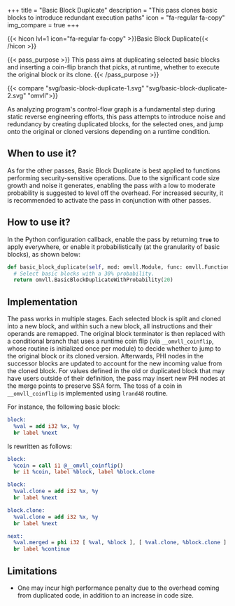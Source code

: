 +++
title       = "Basic Block Duplicate"
description = "This pass clones basic blocks to introduce redundant execution paths"
icon        = "fa-regular fa-copy"
img_compare = true
+++

{{< hicon lvl=1 icon="fa-regular fa-copy" >}}Basic Block Duplicate{{< /hicon >}}

{{< pass_purpose >}}
This pass aims at duplicating selected basic blocks and inserting a coin-flip branch
that picks, at runtime, whether to execute the original block or its clone.
{{< /pass_purpose >}}


{{< compare "svg/basic-block-duplicate-1.svg" "svg/basic-block-duplicate-2.svg" "omvll">}}

As analyzing program's control-flow graph is a fundamental step during static reverse
engineering efforts, this pass attempts to introduce noise and redundancy by creating
duplicated blocks, for the selected ones, and jump onto the original or cloned versions
depending on a runtime condition.

## When to use it?

As for the other passes, Basic Block Duplicate is best applied to functions performing
security-sensitive operations. Due to the significant code size growth and noise it
generates, enabling the pass with a low to moderate probability is suggested to level
off the overhead. For increased security, it is recommended to activate the pass in
conjunction with other passes.

## How to use it?

In the Python configuration callback, enable the pass by returning **`True`** to
apply everywhere, or enable it probabilistically (at the granularity of basic blocks),
as shown below:

```python
def basic_block_duplicate(self, mod: omvll.Module, func: omvll.Function):
  # Select basic blocks with a 30% probability.
  return omvll.BasicBlockDuplicateWithProbability(20)
```

## Implementation

The pass works in multiple stages. Each selected block is split and cloned into a new
block, and within such a new block, all instructions and their operands are remapped. The
original block terminator is then replaced with a conditional branch that uses a runtime
coin flip (via `__omvll_coinflip`, whose routine is initialized once per module) to decide
whether to jump to the original block or its cloned version. Afterwards, PHI nodes in the
successor blocks are updated to account for the new incoming value from the cloned block.
For values defined in the old or duplicated block that may have users outside of their
definition, the pass may insert new PHI nodes at the merge points to preserve SSA form.
The toss of a coin in `__omvll_coinflip` is implemented using `lrand48` routine.

For instance, the following basic block:

```llvm
block:
  %val = add i32 %x, %y
  br label %next
```

Is rewritten as follows:

```llvm
block:
  %coin = call i1 @__omvll_coinflip()
  br i1 %coin, label %block, label %block.clone

block:
  %val.clone = add i32 %x, %y
  br label %next

block.clone:
  %val.clone = add i32 %x, %y
  br label %next

next:
  %val.merged = phi i32 [ %val, %block ], [ %val.clone, %block.clone ]
  br label %continue
```

## Limitations

- One may incur high performance penalty due to the overhead coming from duplicated code,
  in addition to an increase in code size.
